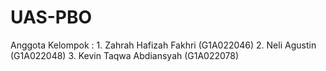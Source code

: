 # UAS-PBO
Anggota Kelompok : 1. Zahrah Hafizah Fakhri (G1A022046)  2. Neli Agustin (G1A022048)  3. Kevin Taqwa Abdiansyah (G1A022078)
